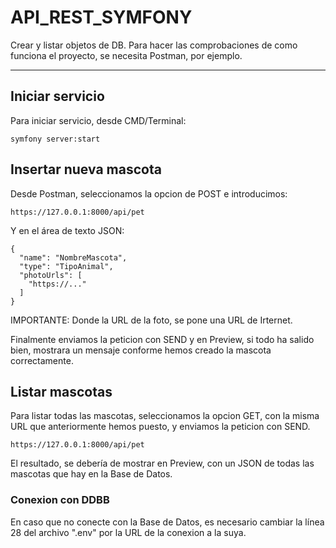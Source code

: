 # API_REST_SYMFONY
Crear y listar objetos de DB.
Para hacer las comprobaciones de como funciona el proyecto, se necesita Postman, por ejemplo.

---

## Iniciar servicio
Para iniciar servicio, desde CMD/Terminal:
```
symfony server:start
```
## Insertar nueva mascota
Desde Postman, seleccionamos la opcion de POST e introducimos:
```
https://127.0.0.1:8000/api/pet
```
Y en el área de texto JSON:
```
{
  "name": "NombreMascota",
  "type": "TipoAnimal",
  "photoUrls": [
    "https://..."
  ]
}
```
IMPORTANTE: Donde la URL de la foto, se pone una URL de Irternet.

Finalmente enviamos la peticion con SEND y en Preview, si todo ha salido bien, mostrara un mensaje conforme hemos creado la mascota correctamente.
## Listar mascotas
Para listar todas las mascotas, seleccionamos la opcion GET, con la misma URL que anteriormente hemos puesto, y enviamos la peticion con SEND.
```
https://127.0.0.1:8000/api/pet
```
El resultado, se debería de mostrar en Preview, con un JSON de todas las mascotas que hay en la Base de Datos.
### Conexion con DDBB
En caso que no conecte con la Base de Datos, es necesario cambiar la línea 28 del archivo ".env" por la URL de la conexion a la suya.
